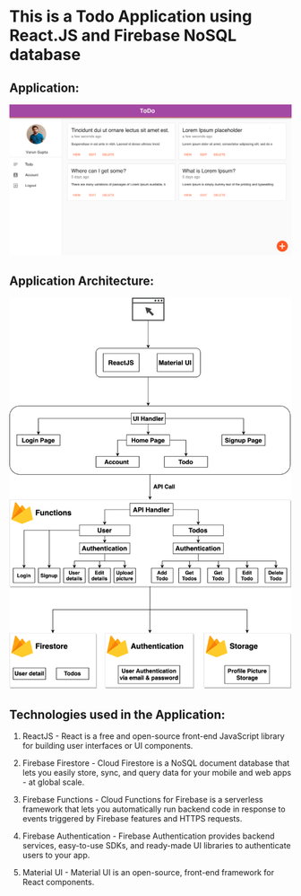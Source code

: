 # This is a Todo Application using React.JS and Firebase NoSQL database

## Application:

![Application](images/ToDo.png)

## Application Architecture:

![Application Architecture](images/TodoApp.png)

## Technologies used in the Application:

1. ReactJS - React is a free and open-source front-end JavaScript library for building user interfaces or UI components.

2. Firebase Firestore - Cloud Firestore is a NoSQL document database that lets you easily store, sync, and query data for your mobile and web apps - at global scale.

3. Firebase Functions - Cloud Functions for Firebase is a serverless framework that lets you automatically run backend code in response to events triggered by Firebase features and HTTPS requests.

4. Firebase Authentication - Firebase Authentication provides backend services, easy-to-use SDKs, and ready-made UI libraries to authenticate users to your app.

5. Material UI - Material UI is an open-source, front-end framework for React components.
